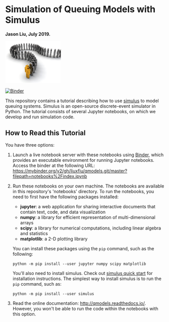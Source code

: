 # Simulation of Queuing Models with Simulus

**Jason Liu, July 2019.**

<img src="https://raw.githubusercontent.com/liuxfiu/qmodels/master/notebooks/figs/queue.jpg" width="35%" alt="queue">

[![Binder](https://mybinder.org/badge_logo.svg)](https://mybinder.org/v2/gh/liuxfiu/qmodels.git/master?filepath=notebooks%2Findex.ipynb)

This repository contains a tutorial describing how to use [simulus](https://simulus.readthedocs.io/en/latest/) to model queuing systems. Simulus is an open-source discrete-event simulator in Python. The tutorial consists of several Jupyter notebooks, on which we develop and run simulation code.

## How to Read this Tutorial

You have three options:

1. Launch a live notebook server with these notebooks using [Binder](https://beta.mybinder.org/), which provides an executable environment for running Jupyter notebooks. Access the binder at the following URL: https://mybinder.org/v2/gh/liuxfiu/qmodels.git/master?filepath=notebooks%2Findex.ipynb

2. Run these notebooks on your own machine. The notebooks are available in this repository's 'notebooks' directory. To run the notebooks, you need to first have the following packages installed:
   * **jupyter**: a web application for sharing interactive documents that contain text, code, and data visualization
   * **numpy**: a library for efficient representation of multi-dimensional arrays
   * **scipy**: a library for numerical computations, including linear algebra and statistics
   * **matplotlib**: a 2-D plotting library

   You can install these packages using the `pip` command, such as the following:

   ```
   python -m pip install --user jupyter numpy scipy matplotlib
   ```

   You'll also need to install simulus. Check out [simulus quick start](https://simulus.readthedocs.io/en/latest/readme.html) for installation instructions. The simplest way to install simulus is to run the `pip` command, such as:

   ```
   python -m pip install --user simulus
   ```
   
3.  Read the online documentation: http://qmodels.readthedocs.io/. However, you won't be able to run the code within the notebooks with this option.

